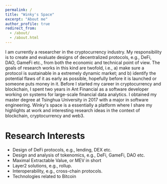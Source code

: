 ```yaml
---
permalink: /
title: "Winky's Space"
excerpt: "About me"
author_profile: true
redirect_from: 
  - /about/
  - /about.html
---
```


I am currently a researcher in the cryptocurrency industry. My responsibility is to create and evaluate designs of decentralized protocols, e.g., DeFi, DAO, GameFi etc., from both the economic and technical point of view. The goals of research works in this kind are twofold, i.e., a) make sure a protocol is sustainable in a extremely dynamic market; and b) identify the potential flaws of it as early as possible, hopefully before it is launched or someone puts money in it. Before I started my career in cryptocurrency and blockchain, I spent two years in Ant Financial as a software developer working on systems for large-scale financial data analytics. I obtained my master degree at Tsinghua University in 2017 with a major in software engineering. Winky's space is a essentially a platform where I share my highlights at work and interesting research ideas in the context of blockchain, cryptocurrency and web3.

Research Interests
======
- Design of DeFi protocols, e.g., lending, DEX etc.
- Design and analysis of tokenomics, e.g., DeFi, GameFi, DAO etc.
- Maximal Extractable Value, or MEV in short
- Layer2 solutions, e.g., rollup.
- Interoperability, e.g., cross-chain protocols.
- Technologies related to Bitcoin

<!---
Personal
------
I love reading. My book recomendations are XYZ.
--->
